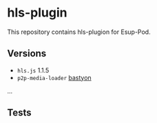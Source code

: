 # hls-plugin
This repository contains hls-plugion for Esup-Pod.

## Versions

- `hls.js` 1.1.5
- `p2p-media-loader` [bastyon](https://github.com/maxgithubprofile/p2p-media-loader/tree/bastyon)

...

## Tests

